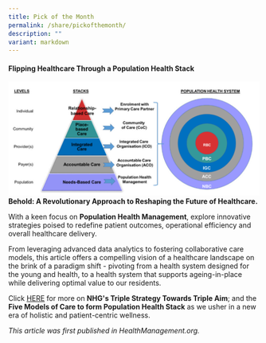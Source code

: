```yaml
---
title: Pick of the Month
permalink: /share/pickofthemonth/
description: ""
variant: markdown
---
```

#### **Flipping Healthcare Through a Population Health Stack**

![](/images/Pop_Health_Stack_.png)
**Behold: A Revolutionary Approach to Reshaping the Future of Healthcare.**

With a keen focus on **Population Health Management**, explore innovative strategies poised to redefine patient outcomes, operational efficiency and overall healthcare delivery.
																											 
From leveraging advanced data analytics to fostering collaborative care models, this article offers a compelling vision of a healthcare landscape on the brink of a paradigm shift - pivoting from a health system designed for the young and health, to a health system that supports ageing-in-place while delivering optimal value to our residents. 

Click <a rel="noopene" target="blank" href="https://child.chi.sg/files/2023%20Dec%20to%202024%20Feb/C_544_NHG_GIC_Flipping_Healthcare_Through_a_Population_health_Stack.pdf">HERE</a> for more on **NHG's Triple Strategy Towards Triple Aim**; and the **Five Models of Care to form Population Health Stack** as we usher in a new era of holistic and patient-centric wellness. 
																											 
<em>This article was first published in HealthManagement.org.</em>